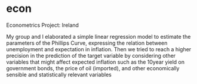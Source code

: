 # econ
Econometrics Project: Ireland

My group and I elaborated a simple linear regression model to estimate the parameters of the Phillips Curve, expressing the relation between unemployment and expectation in inflation. 
Then we tried to reach a higher precision in the prediction of the target variable by considering other variables that might affect expected inflation such as the 10year yield on government bonds, the price of oil (imported), and other economically sensible and statistically relevant variables 

